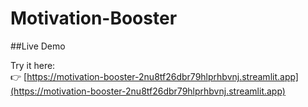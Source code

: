 # Motivation-Booster
##Live Demo

Try it here:  
👉 [https://motivation-booster-2nu8tf26dbr79hlprhbvnj.streamlit.app](https://motivation-booster-2nu8tf26dbr79hlprhbvnj.streamlit.app)
